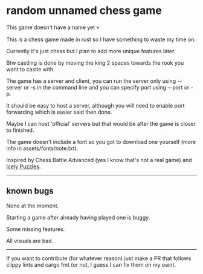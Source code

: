 # random unnamed chess game

This game doesn't have a name yet :skull:

This is a chess game made in rust so I have something to waste my time on.

Currently it's just chess but I plan to add more unique features later.

Btw castling is done by moving the king 2 spaces towards the rook you want to castle with.

The game has a server and client, you can run the server only using --server or -s in the command line and you can specify port using --port or -p.

It should be easy to host a server, although you will need to enable port forwarding which is easier said then done.

Maybe I can host 'official' servers but that would be after the game is closer to finished.

The game doesn't include a font so you got to download one yourself (more info in assets/fonts/note.txt).

Inspired by Chess Battle Advanced (yes I know that's not a real game) and [Icely Puzzles](https://www.youtube.com/@IcelyPuzzles).

---
## known bugs

None at the moment.

Starting a game after already having played one is buggy.

Some missing features.

All visuals are bad.

---

If you want to contribute (for whatever reason) just make a PR that follows clippy lints and cargo fmt (or not, I guess I can fix them on my own).
